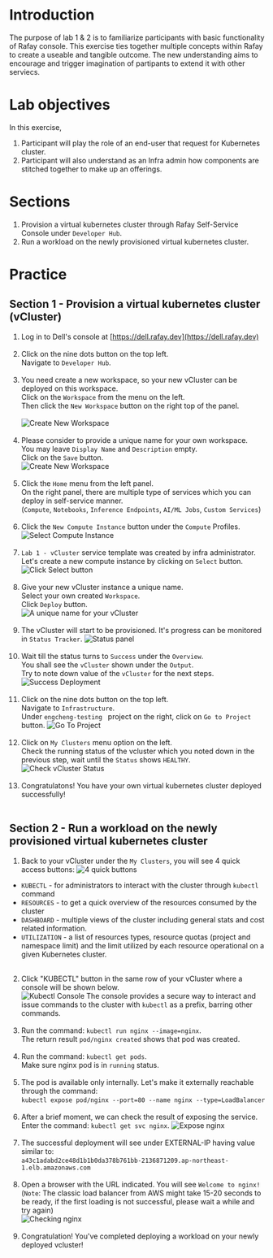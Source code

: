 # Introduction
The purpose of lab 1 & 2 is to familiarize participants with basic functionality of Rafay console. This exercise ties together multiple concepts within Rafay to create a useable and tangible outcome. The new understanding aims to encourage and trigger imagination of partipants to extend it with other serviecs.

# Lab objectives
In this exercise, 
1. Participant will play the role of an end-user that request for Kubernetes cluster.
2. Participant will also understand as an Infra admin how components are stitched together to make up an offerings.

# Sections
1. Provision a virtual kubernetes cluster through Rafay Self-Service Console under `Developer Hub`.
2. Run a workload on the newly provisioned virtual kubernetes cluster.

# Practice
## Section 1 - Provision a virtual kubernetes cluster (vCluster)
1. Log in to Dell's console at [https://dell.rafay.dev](https://dell.rafay.dev) <br><br>
2. Click on the nine dots button on the top left. <br>
   Navigate to `Developer Hub`. <br><br>
3. You need create a new workspace, so your new vCluster can be deployed on this workspace. <br>
   Click on the `Workspace` from the menu on the left. <br>
   Then click the `New Workspace` button on the right top of the panel. <br><br>
   ![Create New Workspace](./assets/L1-Workspace.png "Create New Workspace") <br><br>
4. Please consider to provide a unique name for your own workspace. <br>
   You may leave `Display Name` and `Description` empty. <br> 
   Click on the `Save` button. <br>
   ![Create New Workspace](./assets/L1-New-Workspace.png "Create New Workspace") <br><br>
5. Click the `Home` menu from the left panel. <br>
   On the right panel, there are multiple type of services which you can deploy in self-service manner. <br>
   (`Compute`, `Notebooks`, `Inference Endpoints`, `AI/ML Jobs`, `Custom Services`) <br><br>
6. Click the `New Compute Instance` button under the `Compute` Profiles.
   ![Select Compute Instance](./assets/L1-Select-Compute-Instance.png "Select Compute Instance") <br><br>
7. `Lab 1 - vCluster` service template was created by infra administrator. <br>
   Let's create a new compute instance by clicking on `Select` button.
   ![Click Select button](./assets/L1-Select-Compute-Profile.png "Click Select Button") <br><br>
8. Give your new vCluster instance a unique name. <br>
   Select your own created `Workspace`. <br>
   Click `Deploy` button. <br>
   ![A unique name for your vCluster](./assets/L1-vCluster-Name.png) <br><br>
9. The vCluster will start to be provisioned. It's progress can be monitored in `Status Tracker`.
   ![Status panel](./assets/L1-Deploy-In-Progress.png "Deployment in progress ... till Success!") <br><br>
10. Wait till the status turns to `Success` under the `Overview`. <br>
   You shall see the `vCluster` shown under the `Output`. <br>
   Try to note down value of the `vCluster` for the next steps.
   ![Success Deployment](./assets/L1-vCluster-Deployed.png "Success Deployment") <br><br>
11. Click on the nine dots button on the top left. <br>
   Navigate to `Infrastructure`. <br>
   Under  `engcheng-testing ` project on the right, click on `Go to Project` button.
   ![Go To Project](./assets/L1-Go-To-Project.png) <br><br>
12. Click on `My Clusters` menu option on the left. <br>
   Check the running status of the vcluster which you noted down in the previous step, wait until the `Status` shows `HEALTHY`. <br>
   ![Check vCluster Status](./assets/L1-Check-vCluster-Status.png) <br><br>
13. Congratulatons! You have your own virtual kubernetes cluster deployed successfully! <br><br>

## Section 2 - Run a workload on the newly provisioned virtual kubernetes cluster
1. Back to your vCluster under the `My Clusters`, you will see 4 quick access buttons:
![4 quick buttons](./assets/L1-4-Quick-Access-Buttons.png "Quick access buttons")
  - `KUBECTL` - for administrators to interact with the cluster through `kubectl` command
  - `RESOURCES` - to get a quick overview of the resources consumed by the cluster
  - `DASHBOARD` - multiple views of the cluster including general stats and cost related information.
  - `UTILIZATION` - a list of resources types, resource quotas (project and namespace limit) and the limit utilized by each resource operational on a given Kubernetes cluster. <br><br>
2. Click "KUBECTL" button in the same row of your vCluster where a console will be shown below. <br>
   ![Kubectl Console](./assets/L1-Kubectl-Console.png "Kubectl Console")
   The console provides a secure way to interact and issue commands to the cluster with `kubectl` as a prefix, barring other commands. <br><br>
3. Run the command: `kubectl run nginx --image=nginx`. <br>
   The return result `pod/nginx created` shows that pod was created. <br><br>
4. Run the command: `kubectl get pods`. <br>
   Make sure nginx pod is in `running` status. <br><br>
5. The pod is available only internally. Let's make it externally reachable through the command: <br>
   `kubectl expose pod/nginx --port=80 --name nginx --type=LoadBalancer` <br><br>
6. After a brief moment, we can check the result of exposing the service. <br>
   Enter the command: `kubectl get svc nginx`.
   ![Expose nginx](./assets/S3_6.png "Exposing nginx service") <br><br>
7. The successful deployment will see under EXTERNAL-IP having value similar to: <br>
   `a43c1adabd2ce48d1b1b0da378b761bb-2136871209.ap-northeast-1.elb.amazonaws.com` <br><br>
8. Open a browser with the URL indicated. You will see `Welcome to nginx!` <br>
   (`Note`: The classic load balancer from AWS might take 15-20 seconds to be ready, if the first loading is not successful, please wait a while and try again) <br>
   ![Checking nginx](./assets/S3_8.png "Verifying our setup.") <br><br>
9. Congratulation! You've completed deploying a workload on your newly deployed vcluster!

